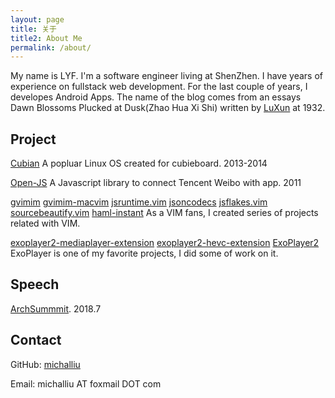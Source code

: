 ```yaml
---
layout: page
title: 关于
title2: About Me
permalink: /about/
---
```


My name is LYF. I'm a software engineer living at ShenZhen. I have years of experience on fullstack web development. For the last couple of years, I developes Android Apps. The name of the blog comes from an essays Dawn Blossoms Plucked at Dusk(Zhao Hua Xi Shi) written by [LuXun](https://en.wikipedia.org/wiki/Lu_Xun) at 1932.

Project
--------
[Cubian](http://cubian.org) A popluar Linux OS created for cubieboard. 2013-2014

[Open-JS](https://github.com/michalliu/open-js) A Javascript library to connect Tencent Weibo with app. 2011

[gvimim](https://github.com/michalliu/gvimim) [gvimim-macvim](https://github.com/michalliu/gvimim-macvim) [jsruntime.vim](https://github.com/michalliu/jsruntime.vim) [jsoncodecs](https://github.com/michalliu/jsoncodecs.vim) [jsflakes.vim](https://github.com/michalliu/jsflakes.vim) [sourcebeautify.vim](https://github.com/michalliu/sourcebeautify.vim) [haml-instant](https://github.com/michalliu/haml-instant) As a VIM fans, I created series of projects related with VIM.

[exoplayer2-mediaplayer-extension](https://github.com/michalliu/exoplayer2-mediaplayer-extension) [exoplayer2-hevc-extension](https://github.com/michalliu/exoplayer2-hevc-extension) [ExoPlayer2](https://github.com/michalliu/Google_ExoPlayer) ExoPlayer is one of my favorite projects, I did some of work on it.

Speech
------
[ArchSummmit](https://sz2018.archsummit.com/presentation/774). 2018.7

Contact
--------
GitHub: [michalliu](https://github.com/michalliu)

Email: michalliu AT foxmail DOT com

